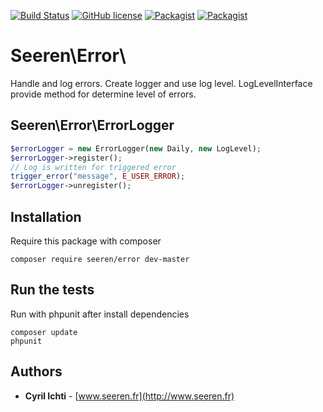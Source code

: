 [![Build Status](https://travis-ci.org/seeren/error.svg?branch=master)](https://travis-ci.org/seeren/error) [![GitHub license](https://img.shields.io/badge/license-MIT-orange.svg)](https://raw.githubusercontent.com/seeren/error/master/LICENSE) [![Packagist](https://img.shields.io/packagist/v/seeren/error.svg)](https://packagist.org/packages/seeren/error) [![Packagist](https://img.shields.io/packagist/dt/seeren/error.svg)](https://packagist.org/packages/seeren/error/stats)

# Seeren\Error\
Handle and log errors.
Create logger and use log level. LogLevelInterface provide method for determine level of errors.

## Seeren\Error\ErrorLogger
```php
$errorLogger = new ErrorLogger(new Daily, new LogLevel);
$errorLogger->register();
// Log is written for triggered error
trigger_error("message", E_USER_ERROR);
$errorLogger->unregister();
```

## Installation
Require this package with composer
```
composer require seeren/error dev-master
```

## Run the tests
Run with phpunit after install dependencies
```
composer update
phpunit
```

## Authors
* **Cyril Ichti** - [www.seeren.fr](http://www.seeren.fr)